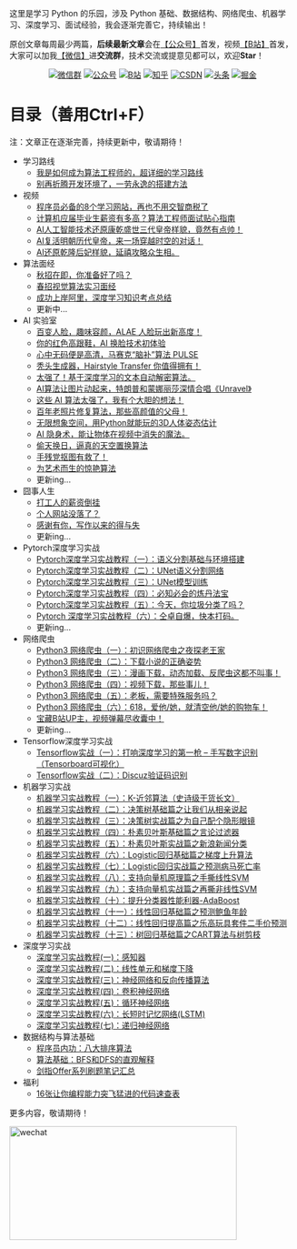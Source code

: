 这里是学习 Python 的乐园，涉及 Python 基础、数据结构、网络爬虫、机器学习、深度学习、面试经验，我会逐渐完善它，持续输出！

原创文章每周最少两篇，**后续最新文章**会在[【公众号】](https://cuijiahua.com/wp-content/uploads/2020/05/gzh-w.jpg)首发，视频[【B站】](https://space.bilibili.com/331507846)首发，大家可以加我[【微信】](https://cuijiahua.com/wp-content/uploads/2020/05/gzh-w.jpg)进**交流群**，技术交流或提意见都可以，欢迎**Star**！

<p align="center">
  <a href="https://cuijiahua.com/wp-content/uploads/2020/05/gzh-w.jpg" target="_blank"><img src="https://img.shields.io/badge/weChat-微信群-blue.svg" alt="微信群"></a>
  <a href="https://cuijiahua.com/wp-content/uploads/2020/05/gzh-w.jpg" target="_blank"><img src="https://img.shields.io/badge/%E5%85%AC%E4%BC%97%E5%8F%B7-Jack%20Cui-lightgrey.svg" alt="公众号"></a>
  <a href="https://space.bilibili.com/331507846"><img src="https://img.shields.io/badge/bilibili-哔哩哔哩-critical" alt="B站"></a>
  <a href="https://www.zhihu.com/people/Jack--Cui" target="_blank"><img src="https://img.shields.io/badge/zhihu-知乎-informational" alt="知乎"></a>
  <a href="https://blog.csdn.net/c406495762" target="_blank"><img src="https://img.shields.io/badge/csdn-CSDN-red.svg" alt="CSDN"></a>
  <a href="https://www.toutiao.com/c/user/token/MS4wLjABAAAA5gJtmezUJ6vli2hZvnN13iLnzKLpuF8gGHeS0iVlmNs/" target="_blank"><img src="https://img.shields.io/badge/toutiao-%E5%A4%B4%E6%9D%A1-important.svg" alt="头条"></a>
  <a href="https://juejin.im/user/5ea2ca74e51d4546b50d5f9f" target="_blank"><img src="https://img.shields.io/badge/juejin-掘金-blue.svg" alt="掘金"></a>
</p>

# 目录（善用Ctrl+F）

注：文章正在逐渐完善，持续更新中，敬请期待！
* 学习路线
  * [我是如何成为算法工程师的，超详细的学习路线](https://mp.weixin.qq.com/s/xUaFSdIMRI11agwwUUK2oA)
  * [别再折腾开发环境了，一劳永逸的搭建方法](https://mp.weixin.qq.com/s/ghKGVutz9RQ4fMGJDHWtww)
* 视频
  * [程序员必备的8个学习网站，再也不用交智商税了](https://www.bilibili.com/video/BV1oC4y147S2)
  * [计算机应届毕业生薪资有多高？算法工程师面试贴心指南](https://www.bilibili.com/video/BV1DZ4y1T7oq)
  * [AI人工智能技术还原康乾盛世三代皇帝样貌，竟然有点帅！](https://www.bilibili.com/video/BV1pV411S7ke)
  * [AI复活明朝历代皇帝，来一场穿越时空的对话！](https://www.bilibili.com/video/BV1B54y1R7nD)
  * [AI还原乾隆后妃样貌，延禧攻略众生相。](https://www.bilibili.com/video/BV1h54y1z7Ds)
* 算法面经
  * [秋招在即，你准备好了吗？](https://mp.weixin.qq.com/s/tSnqXI2h_R5Ag34T0h-zZg)
  * [春招视觉算法实习面经](https://cuijiahua.com/blog/2019/11/life-52.html)
  * [成功上岸阿里，深度学习知识考点总结](https://mp.weixin.qq.com/s/5LbcPsffKr_1qCEWlTrgRQ)
  * 更新中...
* AI 实验室
  * [百变人脸，趣味容颜，ALAE 人脸玩出新高度！](https://mp.weixin.qq.com/s/9C8OY7bchZNfqUCFSFuhjQ)
  * [你的红色高跟鞋，AI 换脸技术初体验](https://mp.weixin.qq.com/s/5kIN2Da-Bw-furkG-_N9nA)
  * [心中无码便是高清，马赛克“脑补”算法 PULSE](https://mp.weixin.qq.com/s/T5LHHHgxwwZLn7RI3u3T3Q)
  * [秃头生成器，Hairstyle Transfer 你值得拥有！](https://mp.weixin.qq.com/s/3rmChrBmXGLiPvp14Vo-Fg)
  * [太强了！基于深度学习的文本自动解密算法。](https://mp.weixin.qq.com/s/weQ4cjblwQF9JDZ9vbzYMg)
  * [AI算法让图片动起来，特朗普和蒙娜丽莎深情合唱《Unravel》](https://mp.weixin.qq.com/s/CyWyrVvWs3-iFKOUdDg0pQ)
  * [这些 AI 算法太强了，我有个大胆的想法！](https://mp.weixin.qq.com/s/6AP_Dl4T75lkviPAOJyHDA)
  * [百年老照片修复算法，那些高颜值的父母！](https://mp.weixin.qq.com/s/hsMppcLioJbXSZ2ZL8bnug)
  * [无限想象空间，用Python就能玩的3D人体姿态估计](https://mp.weixin.qq.com/s/efqdGCLni1P1UBDZmXDvSA)
  * [AI 隐身术，能让物体在视频中消失的魔法。](https://mp.weixin.qq.com/s/2ce_joHpAannpwfP8l-YkA)
  * [偷天换日，逼真的天空置换算法](https://mp.weixin.qq.com/s/bUVvafODJfqDHXWXhDxVhA)
  * [手残党抠图有救了！](https://mp.weixin.qq.com/s/UFdj4Utyoa6rySYy1qVl8Q)
  * [为艺术而生的惊艳算法](https://mp.weixin.qq.com/s/BnuNQYk4AXbyQpZFwu02qg)
  * 更新ing...
* 囧事人生
  * [打工人的薪资倒挂](https://mp.weixin.qq.com/s/qLx8nevYEJnEwnJQq44zYA)
  * [个人网站没落了？](https://mp.weixin.qq.com/s/sum2v1iTokWPaxiNEZCtxg)
  * [感谢有你，写作以来的得与失](https://mp.weixin.qq.com/s/qbp7UD3X_7e7godHBAavzg)
  * 更新ing...
* Pytorch深度学习实战
  * [Pytorch深度学习实战教程（一）：语义分割基础与环境搭建](https://mp.weixin.qq.com/s/KI-9z7FBjfoWfZK3PEPXJA)
  * [Pytorch深度学习实战教程（二）：UNet语义分割网络](https://mp.weixin.qq.com/s/6tZVUbyEjLVewM8vGK9Zhw)
  * [Pytorch深度学习实战教程（三）：UNet模型训练](https://mp.weixin.qq.com/s/7FY77k3xtK-UyfoXpFXgBQ)
  * [Pytorch深度学习实战教程（四）：必知必会的炼丹法宝](https://mp.weixin.qq.com/s/RhvCeesbzAQmK0yv8D6LjQ)
  * [Pytorch深度学习实战教程（五）：今天，你垃圾分类了吗？](https://mp.weixin.qq.com/s/Yt2M-cjLdRgOowNNm2Ll8Q)
  * [Pytorch 深度学习实战教程（六）：仝卓自爆，快本打码。](https://mp.weixin.qq.com/s/za4DsGMcLZYCbTir9QFPKQ)
  * 更新ing...
* 网络爬虫
  * [Python3 网络爬虫（一）：初识网络爬虫之夜探老王家](https://mp.weixin.qq.com/s/1rcq9RQYuAuHFg1w1j8HXg)
  * [Python3 网络爬虫（二）：下载小说的正确姿势](https://mp.weixin.qq.com/s/5e2_r0QXUISVp9GdDsqbzg)
  * [Python3 网络爬虫（三）：漫画下载，动态加载、反爬虫这都不叫事！](https://mp.weixin.qq.com/s/wyS-OP04K3Vs9arSelRlyA)
  * [Python3 网络爬虫（四）：视频下载，那些事儿！](https://mp.weixin.qq.com/s/_geNA6Dwo4kx25X7trJzlg)
  * [Python3 网络爬虫（五）：老板，需要特殊服务吗？](https://mp.weixin.qq.com/s/PPTSnIHV71b-wB3oRiYnIA)
  * [Python3 网络爬虫（六）：618，爱他/她，就清空他/她的购物车！](https://mp.weixin.qq.com/s/lXXDfzyLVrf3f-aqJN1C3A)
  * [宝藏B站UP主，视频弹幕尽收囊中！](https://mp.weixin.qq.com/s/aWratg1j9RBAjIghoY66yQ)
  * 更新ing...
* Tensorflow深度学习实战
  * [Tensorflow实战（一）：打响深度学习的第一枪 – 手写数字识别（Tensorboard可视化）](https://cuijiahua.com/blog/2018/01/dl_4.html)
  * [Tensorflow实战（二）：Discuz验证码识别](https://cuijiahua.com/blog/2018/01/dl_5.html)
* 机器学习实战
  * [机器学习实战教程（一）：K-近邻算法（史诗级干货长文）](https://cuijiahua.com/blog/2017/11/ml_1_knn.html)
  * [机器学习实战教程（二）：决策树基础篇之让我们从相亲说起](https://cuijiahua.com/blog/2017/11/ml_2_decision_tree_1.html)
  * [机器学习实战教程（三）：决策树实战篇之为自己配个隐形眼镜](https://cuijiahua.com/blog/2017/11/ml_3_decision_tree_2.html)
  * [机器学习实战教程（四）：朴素贝叶斯基础篇之言论过滤器](https://cuijiahua.com/blog/2017/11/ml_4_bayes_1.html)
  * [机器学习实战教程（五）：朴素贝叶斯实战篇之新浪新闻分类](https://cuijiahua.com/blog/2017/11/ml_5_bayes_2.html)
  * [机器学习实战教程（六）：Logistic回归基础篇之梯度上升算法](https://cuijiahua.com/blog/2017/11/ml_6_logistic_1.html)
  * [机器学习实战教程（七）：Logistic回归实战篇之预测病马死亡率](https://cuijiahua.com/blog/2017/11/ml_7_logistic_2.html)
  * [机器学习实战教程（八）：支持向量机原理篇之手撕线性SVM](https://cuijiahua.com/blog/2017/11/ml_8_svm_1.html)
  * [机器学习实战教程（九）：支持向量机实战篇之再撕非线性SVM](https://cuijiahua.com/blog/2017/11/ml_9_svm_2.html)
  * [机器学习实战教程（十）：提升分类器性能利器-AdaBoost](https://cuijiahua.com/blog/2017/11/ml_10_adaboost.html)
  * [机器学习实战教程（十一）：线性回归基础篇之预测鲍鱼年龄](https://cuijiahua.com/blog/2017/11/ml_11_regression_1.html)
  * [机器学习实战教程（十二）：线性回归提高篇之乐高玩具套件二手价预测](https://cuijiahua.com/blog/2017/12/ml_12_regression_2.html)
  * [机器学习实战教程（十三）：树回归基础篇之CART算法与树剪枝](https://cuijiahua.com/blog/2017/12/ml_13_regtree_1.html)
* 深度学习实战
  * [深度学习实战教程(一)：感知器](https://cuijiahua.com/blog/2018/10/dl-7.html)
  * [深度学习实战教程(二)：线性单元和梯度下降](https://cuijiahua.com/blog/2018/11/dl-8.html)
  * [深度学习实战教程(三)：神经网络和反向传播算法](https://cuijiahua.com/blog/2018/11/dl-9.html)
  * [深度学习实战教程(四)：卷积神经网络](https://cuijiahua.com/blog/2018/12/dl-10.html)
  * [深度学习实战教程(五)：循环神经网络](https://cuijiahua.com/blog/2018/12/dl-11.html)
  * [深度学习实战教程(六)：长短时记忆网络(LSTM)](https://cuijiahua.com/blog/2019/01/dl-12.html)
  * [深度学习实战教程(七)：递归神经网络](https://cuijiahua.com/blog/2019/02/dl-13.html)
* 数据结构与算法基础
  * [程序员内功：八大排序算法](https://cuijiahua.com/blog/2018/01/alogrithm_9.html)
  * [算法基础：BFS和DFS的直观解释](https://cuijiahua.com/blog/2018/01/alogrithm_10.html)
  * [剑指Offer系列刷题笔记汇总](https://cuijiahua.com/blog/2018/02/basis_67.html)
* 福利
  * [16张让你编程能力突飞猛进的代码速查表](https://mp.weixin.qq.com/s/Lz0JbKTiiRlBtiMBZ-7cnA)

更多内容，敬请期待！

<a name="微信"></a>  <a name="公众号"></a>

<img src="https://ftp.bmp.ovh/imgs/2020/07/112254f0199e3d4f.jpg" alt="wechat" width="400" height="200" align="bottom" />
